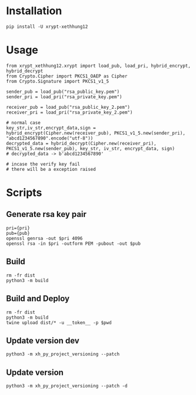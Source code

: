 # Installation
```shell
pip install -U xrypt-xethhung12
```

# Usage
```shell
from xrypt_xethhung12.xrypt import load_pub, load_pri, hybrid_encrypt, hybrid_decrypt
from Crypto.Cipher import PKCS1_OAEP as Cipher
from Crypto.Signature import PKCS1_v1_5

sender_pub = load_pub("rsa_public_key.pem")
sender_pri = load_pri("rsa_private_key.pem")

receiver_pub = load_pub("rsa_public_key_2.pem")
receiver_pri = load_pri("rsa_private_key_2.pem")

# normal case
key_str,iv_str,encrypt_data,sign = hybrid_encrypt(Cipher.new(receiver_pub), PKCS1_v1_5.new(sender_pri), "abcd1234567890".encode("utf-8"))
decrypted_data = hybrid_decrypt(Cipher.new(receiver_pri), PKCS1_v1_5.new(sender_pub), key_str, iv_str, encrypt_data, sign)
# decrypted_data -> b'abcd1234567890'

# incase the verify key fail
# there will be a exception raised
```

# Scripts

## Generate rsa key pair
```shell
pri={pri}
pub={pub}
openssl genrsa -out $pri 4096
openssl rsa -in $pri -outform PEM -pubout -out $pub
```

## Build 
```shell
rm -fr dist
python3 -m build
```


## Build and Deploy
```shell
rm -fr dist
python3 -m build
twine upload dist/* -u __token__ -p $pwd
```

## Update version dev
```shell
python3 -m xh_py_project_versioning --patch
```

## Update version
```shell
python3 -m xh_py_project_versioning --patch -d
```
